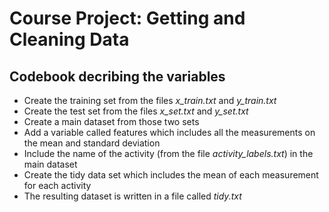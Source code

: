 Course Project: **Getting and Cleaning Data**
==============

Codebook decribing the variables
--------------

- Create the training set from the files *x_train.txt* and *y_train.txt*
- Create the test set from the files *x_set.txt* and *y_set.txt*
- Create a main dataset from those two sets
- Add a variable called features which includes all the measurements on the mean and standard deviation
- Include the name of the activity (from the file *activity_labels.txt*) in the main dataset
- Create the tidy data set which includes the mean of each measurement for each activity
- The resulting dataset is written in a file called *tidy.txt*






